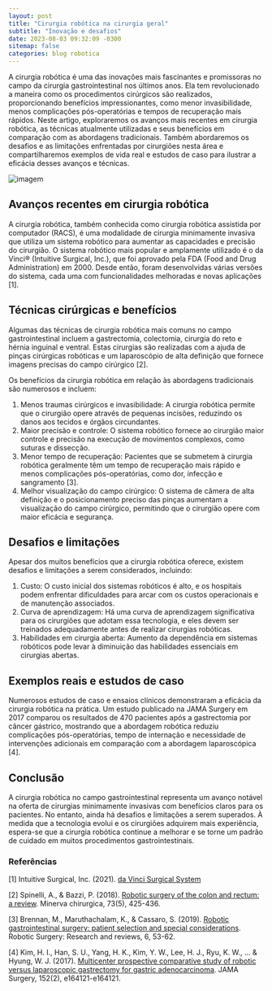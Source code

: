 ```yaml
---
layout: post
title: "Cirurgia robótica na cirurgia geral"
subtitle: "Inovação e desafios"
date: 2023-08-03 09:32:09 -0300
sitemap: false
categories: blog robotica
---
```


A cirurgia robótica é uma das inovações mais fascinantes e promissoras no campo da cirurgia gastrointestinal nos últimos anos. Ela tem revolucionado a maneira como os procedimentos cirúrgicos são realizados, proporcionando benefícios impressionantes, como menor invasibilidade, menos complicações pós-operatórias e tempos de recuperação mais rápidos. Neste artigo, exploraremos os avanços mais recentes em cirurgia robótica, as técnicas atualmente utilizadas e seus benefícios em comparação com as abordagens tradicionais. Também abordaremos os desafios e as limitações enfrentadas por cirurgiões nesta área e compartilharemos exemplos de vida real e estudos de caso para ilustrar a eficácia desses avanços e técnicas.

![imagem](/assets/images/hero-image-3.png)

## Avanços recentes em cirurgia robótica

A cirurgia robótica, também conhecida como cirurgia robótica assistida por computador (RACS), é uma modalidade de cirurgia minimamente invasiva que utiliza um sistema robótico para aumentar as capacidades e precisão do cirurgião. O sistema robótico mais popular e amplamente utilizado é o da Vinci® (Intuitive Surgical, Inc.), que foi aprovado pela FDA (Food and Drug Administration) em 2000. Desde então, foram desenvolvidas várias versões do sistema, cada uma com funcionalidades melhoradas e novas aplicações [1].

## Técnicas cirúrgicas e benefícios

Algumas das técnicas de cirurgia robótica mais comuns no campo gastrointestinal incluem a gastrectomia, colectomia, cirurgia do reto e hérnia inguinal e ventral. Estas cirurgias são realizadas com a ajuda de pinças cirúrgicas robóticas e um laparoscópio de alta definição que fornece imagens precisas do campo cirúrgico [2].

Os benefícios da cirurgia robótica em relação às abordagens tradicionais são numerosos e incluem:

1. Menos traumas cirúrgicos e invasibilidade: A cirurgia robótica permite que o cirurgião opere através de pequenas incisões, reduzindo os danos aos tecidos e órgãos circundantes.
2. Maior precisão e controle: O sistema robótico fornece ao cirurgião maior controle e precisão na execução de movimentos complexos, como suturas e dissecção.
3. Menor tempo de recuperação: Pacientes que se submetem à cirurgia robótica geralmente têm um tempo de recuperação mais rápido e menos complicações pós-operatórias, como dor, infecção e sangramento [3].
4. Melhor visualização do campo cirúrgico: O sistema de câmera de alta definição e o posicionamento preciso das pinças aumentam a visualização do campo cirúrgico, permitindo que o cirurgião opere com maior eficácia e segurança.

## Desafios e limitações

Apesar dos muitos benefícios que a cirurgia robótica oferece, existem desafios e limitações a serem considerados, incluindo:

1. Custo: O custo inicial dos sistemas robóticos é alto, e os hospitais podem enfrentar dificuldades para arcar com os custos operacionais e de manutenção associados.
2. Curva de aprendizagem: Há uma curva de aprendizagem significativa para os cirurgiões que adotam essa tecnologia, e eles devem ser treinados adequadamente antes de realizar cirurgias robóticas.
3. Habilidades em cirurgia aberta: Aumento da dependência em sistemas robóticos pode levar à diminuição das habilidades essenciais em cirurgias abertas.

## Exemplos reais e estudos de caso

Numerosos estudos de caso e ensaios clínicos demonstraram a eficácia da cirurgia robótica na prática. Um estudo publicado na JAMA Surgery em 2017 comparou os resultados de 470 pacientes após a gastrectomia por câncer gástrico, mostrando que a abordagem robótica reduziu complicações pós-operatórias, tempo de internação e necessidade de intervenções adicionais em comparação com a abordagem laparoscópica [4].

## Conclusão

A cirurgia robótica no campo gastrointestinal representa um avanço notável na oferta de cirurgias minimamente invasivas com benefícios claros para os pacientes. No entanto, ainda há desafios e limitações a serem superados. À medida que a tecnologia evolui e os cirurgiões adquirem mais experiência, espera-se que a cirurgia robótica continue a melhorar e se torne um padrão de cuidado em muitos procedimentos gastrointestinais.

### Referências

[1] Intuitive Surgical, Inc. (2021). [da Vinci Surgical System](https://www.intuitive.com/en-us/products-and-services/da-vinci?country=us)

[2] Spinelli, A., & Bazzi, P. (2018). [Robotic surgery of the colon and rectum: a review](https://www.minervamedica.it/en/journals/minerva-chirurgica/article.php?cod=R06Y2018N05A0425). Minerva chirurgica, 73(5), 425-436.

[3] Brennan, M., Maruthachalam, K., & Cassaro, S. (2019). [Robotic gastrointestinal surgery: patient selection and special considerations](https://www.dovepress.com/robotic-gastrointestinal-surgery-patient-selection-and-special-conside-peer-reviewed-article-RSRR). Robotic Surgery: Research and reviews, 6, 53-62.

[4] Kim, H. I., Han, S. U., Yang, H. K., Kim, Y. W., Lee, H. J., Ryu, K. W., ... & Hyung, W. J. (2017). [Multicenter prospective comparative study of robotic versus laparoscopic gastrectomy for gastric adenocarcinoma](https://jamanetwork.com/journals/jamasurgery/article-abstract/2576022). JAMA Surgery, 152(2), e164121-e164121.
